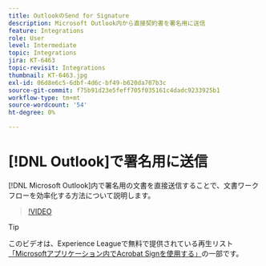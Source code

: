 ```yaml
---
title: OutlookのSend for Signature
description: Microsoft Outlook内から直接契約書を署名用に送信
feature: Integrations
role: User
level: Intermediate
topic: Integrations
jira: KT-6463
topic-revisit: Integrations
thumbnail: KT-6463.jpg
exl-id: 06d8e6c5-6dbf-4d6c-bf49-b620da707b3c
source-git-commit: f75b91d23e5feff705f035161c4dadc9233925b1
workflow-type: tm+mt
source-wordcount: '54'
ht-degree: 0%

---
```


# [!DNL Outlook]で署名用に送信

[!DNL Microsoft Outlook]内で署名用の文書を直接送信することで、文書ワークフローを効率化する方法について説明します。

>[!VIDEO](https://video.tv.adobe.com/v/37839?quality=12&learn=on&hidetitle=true)

>[!TIP]
>
>このビデオは、Experience Leagueで無料で提供されている再生リスト[「Microsoftアプリケーション内でAcrobat Signを使用する」](https://experienceleague.adobe.com/en/playlists/acrobat-sign-integrate-microsoft-apps)の一部です。

